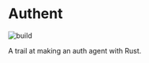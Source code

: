 # Authent

![build](https://github.com/mtvjr/authent/workflows/build/badge.svg)

A trail at making an auth agent with Rust.
